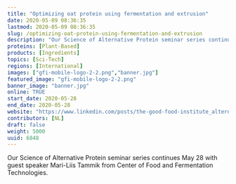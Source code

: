 ```yaml
---
title: "Optimizing oat protein using fermentation and extrusion"
date: 2020-05-09 08:36:35
lastmod: 2020-05-09 08:36:35
slug: /optimizing-oat-protein-using-fermentation-and-extrusion
description: "Our Science of Alternative Protein seminar series continues May 28 with guest speaker Mari-Liis Tammik from Center of Food and Fermentation Technologies."
proteins: [Plant-Based]
products: [Ingredients]
topics: [Sci-Tech]
regions: [International]
images: ["gfi-mobile-logo-2-2.png","banner.jpg"]
featured_image: "gfi-mobile-logo-2-2.png"
banner_image: "banner.jpg"
online: TRUE
start_date: 2020-05-28
end_date: 2020-05-28
website: "https://www.linkedin.com/posts/the-good-food-institute_alternativeprotein-activity-6664410254060634112-ACHD"
contributors: [NL]
draft: false
weight: 5000
uuid: 6848
---
```

<p>Our Science of Alternative Protein seminar series continues May 28 with guest speaker Mari-Liis Tammik from Center of Food and Fermentation Technologies.</p>
